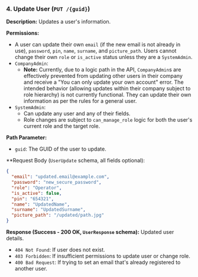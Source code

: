 ### 4. Update User (`PUT /{guid}`)

**Description:** Updates a user's information.

**Permissions:**
*   A user can update their own `email` (if the new email is not already in use), `password`, `pin`, `name`, `surname`, and `picture_path`. Users cannot change their own `role` or `is_active` status unless they are a `SystemAdmin`.
*   `CompanyAdmin`: 
    *   **Note:** Currently, due to a logic path in the API, `CompanyAdmin`s are effectively prevented from updating other users in their company and receive a "You can only update your own account" error. The intended behavior (allowing updates within their company subject to role hierarchy) is not currently functional. They can update their own information as per the rules for a general user.
*   `SystemAdmin`: 
    *   Can update any user and any of their fields.
    *   Role changes are subject to `can_manage_role` logic for both the user's current role and the target role.

**Path Parameter:**
*   `guid`: The GUID of the user to update.

**Request Body (`UserUpdate` schema, all fields optional):
```json
{
  "email": "updated.email@example.com",
  "password": "new_secure_password",
  "role": "Operator",
  "is_active": false,
  "pin": "654321",
  "name": "UpdatedName",
  "surname": "UpdatedSurname",
  "picture_path": "/updated/path.jpg"
}
```

**Response (Success - 200 OK, `UserResponse` schema):** Updated user details.
*   `404 Not Found`: If user does not exist.
*   `403 Forbidden`: If insufficient permissions to update user or change role.
*   `400 Bad Request`: If trying to set an email that's already registered to another user. 